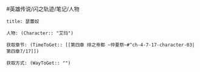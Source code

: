#英雄传说/闪之轨迹/笔记/人物
```ad-note
title: 瑟蕾奴

人物: (Character:: "艾玛")

获取章节: (TimeToGet:: [[第四章 绯之帝都 ~仲夏祭~#^ch-4-7-17-character-03|第四章7/17]])

获取方式: (WayToGet:: "")

```
